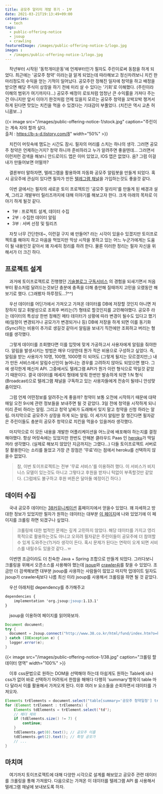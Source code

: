```yaml
---
title: 공모주 알리미 개발 후기 - 1부
date: 2021-03-21T19:13:49+09:00
categories:
  - tech
tags: 
  - public-offering-notice
  - jsoup
  - crawling
featuredImage: /images/public-offering-notice-1/logo.jpg
images :
  - /images/public-offering-notice-1/logo.jpg
---
```


　작년부터 시작된 '동학개미운동'에 언제부터인가 필자도 주린이로써 동참을 하게 되었다. 최근에는 '공모주 청약' 이라는걸 알게 되었는데 따라해보고 정신차려보니 치킨 한마리정도의 수익을 얻는 기적이 일어났다. 공모주란 정해진 일자에  청약을 하고 배정을 받으면 해당 주식이 상장을 하기 전에 미리 살 수 있다는 '기회'로 이해했다. (주린이라 이해의 범위가 여기까지다...) 공모주 배정이 로또처럼 엄청난 큰 수익률을 가져다 주는건 아니지만 앞서 이야기 한것처럼 언제 있을지 모르는 공모주 청약을 꼬박꼬박 챙겨서 하게 된다면 맛있는 치킨을 먹을 수 있겠다는 기대감이 부풀었다. (치킨은 역시 교촌 허니콤보...)

{{< image src="/images/public-offering-notice-1/stock.jpg" caption="주린이는 계속 자야 할까 싶다.<br> 출처 : https://b-s-d.tistory.com/8" width="50%" >}}

　치킨이 머릿속에 맴도는 시간도 잠시. 필자의 머리를 스치는 하나의 생각. 그러면 공모주 청약은 언제하는거지? 청약 하니까 준비하라고 누가 알려주면 좋을텐데... 그러면서 이런저런 검색을 해보니 안드로이드 앱은 이미 있었고, IOS 앱은 없었다. 음? 그럼 이걸 내가 만들어보면 어떨까?

　결론부터 말하자면, 텔레그램을 활용하여 자동화 공모주 알림봇을 만들게 되었다. 혹시 공모주에 관심이 있다면 필자가 만든 [텔레그램 채널](https://t.me/PublicOfferingNotice)을 가입하는것도 좋을것 같다.

　이번 글에서는 필자의 새로운 토이 프로젝트인 '공모주 알리미'를 만들게 된 배경과 설계, 그리고 개발부터 릴리즈까지에 대해 이야기를 해보고자 한다. 크게 아래의 목차로 이야기 하게 될것 같다.
- 1부 : 프로젝트 설계, 데이터 수집
- 2부 : 수집한 데이터 알림
- 3부 : 서버 선정 및 릴리즈

　자칫 너무 간단한데\~, 이런걸 구지 왜 만들어? 라는 시각이 있을수 있겠지만 토이프로젝트를 해야지 하고 마음을 먹었지만 막상 시작을 못하고 있는 어느 누군가에게는 도움이 될 내용인것 같아서 꽤 자세히 정리를 하려 한다. 물론 이러한 정리는 필자 자신을 위해서가 더 크긴 하다.

## 프로젝트 설계
　과거에 토이프로젝트로 진행했던 [기술블로그 구독서비스](http://daily-devblog.com/) 의 경험을 되새기면서 처음부터 황소처럼 달려드는것보단 충분에 충족을 더해 충만해 질때까지 고민을 오랬동안 해보기로 했다. (그래봤자 하루정도...?^^) 

　우선 데이터를 어딘가에서 가져오고 가져온 데이터를 DB에 저장할 것인지 아니면 저장하지 않고 휘발성으로 조회후 버리는(?) 형태로 할것인지를 고민해야했다. 공모주 라는 데이터의 특성상 한번 정해진 메타 데이터가 상황에 따라 변경이 될수도 있다고 했기에(일정이 변경되거나 공모가가 변경되거나 등) DB에 저장을 하게 되면 이를 동기화(Sync)하는 비용이 추가로 생길것 같아서 알림을 보내기 직전에만 조회하고 버리는 형태를 생각했다.

　그렇게 데이터를 조회했다면 이를 입맛에 맞게 가공하고서 사용자에게 알림을 줘야한다. 알림을 발생시키는 방법은 매우 다양한데 뭔가 적은 비용으로 구성하고 싶었다. 즉, 알림을 받는 사용자가 10명, 100명, 1000명 이 되어도 (그렇게 될지는 모르겠지만;;) 내가 만든 서비스에서 알림수신인이 늘어나는 경우를 고려하지 않아도 되었으면 했다. 그에 생각한게 메신저 API. 그중에서도 텔레그램 API가 뭔가 이런 형식으로 딱일것 같았기 때문이다. 결국 데이터를 메세지 형태에 맞춰 한번만 발송하게 되면 1:N 형식(Broadcast)으로 텔레그램 채널을 구독하고 있는 사용자들에게 전송이 될테니 안성맞춤이었다.

　그럼 언제 어떤정보를 알려주는게 좋을까? 청약이 보통 오전에 시작하기 때문에 대략 매일 오전 9시에 관련 정보들을 보내주면 될 것 같았다. 3일 전에 청약을 시작하게 되니 미리 준비 하라는 알림. 그리고 청약 날짜가 도래해서 잊지 말고 청약을 신청 하라는 알림. 마지막으로 공모주가 상장을 하게 되는 알림. 이 세가지 알림만 잘 챙긴다면 필자같은 주린이들도 충분히 공모주 청약으로 치킨을 먹을수 있을꺼라 생각했다.

　마지막으로 이 모든 내용을 개발한 어플리케이션을 어느곳에 배포해야 하는지를 결정해야했다. 항상 머릿속에는 있었지만 한번도 안해본 클라우드 Paas 인 [heroku](https://dashboard.heroku.com/)가 딱일꺼라 생각했다. (실제로 해보지 않았던 지금까지는 그랬다...) 다들 토이프로젝트 서버로 잘 활용한다는 소리를 들었고 가장 큰 장점은 '무료'라는 점에서 heroku를 선택하지 않을수 없었다.

> 참, 이번 토이프로젝트는 전부 '무료 서비스'를 이용하려 했다. 이 서비스가 비지니스 모델이 있는것도 아니고 그렇다고 후원을 받자니 턱없이 부족할것만 같았다. (그럼에도 불구하고 후원 버튼은 달아둘 예정이긴 하다.)

## 데이터 수집
　국내 공모주 데이터는 [38커뮤니케이션](http://38.co.kr/) 홈페이지에서 얻을수 있었다. 꽤 자세하고 방대한 정보가 있었지만 필자가 원하는 데이터는 대부분 [이 페이지](http://www.38.co.kr/html/fund/index.htm?o=k)에 나와 있었기에 이 페이지를 크롤링 하면 되겠구나 싶었다.

> 크롤링에 대한 법적인 문제는 깊게 고민하지 않았다. 해당 데이터를 가지고 영리목적으로 활용하는것도 아니고 오히려 필자같은 주린이들이 공모주에 더 참여할 수 있게 도와주는(?)거라 생각이 든다. 혹시 문제가 된다는 연락이 오게 되면 서비스를 내릴수도 있을것 같다...ㅠ

　이번엔 조금이라도 더 친숙한 Java + Spring 조합으로 만들게 되었다. 그러다보니 크롤링을 위해서 오픈소스를 사용해야 했는데 [jsoup](https://github.com/jhy/jsoup)와 [crawler4j](https://github.com/yasserg/crawler4j)를 찾을 수 있었다. 조금만 더 검색해보면 대부분 jsoup를 사용하는 사람들이 많았고 마지막 업데이트 일자도 jsoup가 crawler4j보다 나름 최신 이라 jsoup를 사용해서 크롤링을 하면 될 것 같았다.

　우선 아래처럼 dependency를 추가해주고

```markdown
dependencies {
    implementation 'org.jsoup:jsoup:1.13.1'
}
```

　jsoup을 이용하여 페이지를 읽어와보자.

```java
Document document;
try {
  document = Jsoup.connect("http://www.38.co.kr/html/fund/index.htm?o=k").get();
} catch (IOException e) {
  logger.error(e);
}
```
{{< image src="/images/public-offering-notice-1/38.jpg" caption="크롤링 할 데이터 영역" width="100%" >}}

　이후 css문법으로 원하는 DOM을 선택해야 하는데 아쉽게도 원하는 Table에 id나 css가 없어 바로 선택하기 어려워서 한참을 해매다 다행히 'summary'항목이 table 마다 달라서 이를 활용해서 가져오게 된다. 이후 여러 tr 요소들을 순회하면서 데이터를 가져오자.

```java
Elements trElements = document.select("table[summary='공모주 청약일정'] tr");
for (Element trElement : trElements) {
	Elements tdElements = trElement.select('td');
	// 헤더 제외
	if (tdElements.size() != 7) {
		continue;
	}
	tdElements.get(0).text(); // 공모주 이름
	tdElements.get(2).text(); // 확정 공모가 
	// ...
}
```

## 마치며
　여기까지 토이프로젝트에 대해 다양한 시각으로 설계를 해보았고 공모주 관련 데이터를 크롤링을 통해 가져왔다. 다음으로는 가져온 이 데이터를 텔레그램 API 를 사용해서 텔레그램 채널에 보내보도록 하자.
